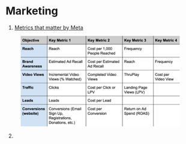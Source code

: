 # Marketing

1. [Metrics that matter by Meta](https://www.facebook.com/government-nonprofits/blog/metrics-that-matter)

<figure><img src="../.gitbook/assets/image (43).png" alt=""><figcaption></figcaption></figure>

2.
